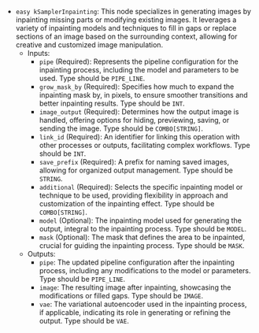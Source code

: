 - `easy kSamplerInpainting`: This node specializes in generating images by inpainting missing parts or modifying existing images. It leverages a variety of inpainting models and techniques to fill in gaps or replace sections of an image based on the surrounding context, allowing for creative and customized image manipulation.
    - Inputs:
        - `pipe` (Required): Represents the pipeline configuration for the inpainting process, including the model and parameters to be used. Type should be `PIPE_LINE`.
        - `grow_mask_by` (Required): Specifies how much to expand the inpainting mask by, in pixels, to ensure smoother transitions and better inpainting results. Type should be `INT`.
        - `image_output` (Required): Determines how the output image is handled, offering options for hiding, previewing, saving, or sending the image. Type should be `COMBO[STRING]`.
        - `link_id` (Required): An identifier for linking this operation with other processes or outputs, facilitating complex workflows. Type should be `INT`.
        - `save_prefix` (Required): A prefix for naming saved images, allowing for organized output management. Type should be `STRING`.
        - `additional` (Required): Selects the specific inpainting model or technique to be used, providing flexibility in approach and customization of the inpainting effect. Type should be `COMBO[STRING]`.
        - `model` (Optional): The inpainting model used for generating the output, integral to the inpainting process. Type should be `MODEL`.
        - `mask` (Optional): The mask that defines the area to be inpainted, crucial for guiding the inpainting process. Type should be `MASK`.
    - Outputs:
        - `pipe`: The updated pipeline configuration after the inpainting process, including any modifications to the model or parameters. Type should be `PIPE_LINE`.
        - `image`: The resulting image after inpainting, showcasing the modifications or filled gaps. Type should be `IMAGE`.
        - `vae`: The variational autoencoder used in the inpainting process, if applicable, indicating its role in generating or refining the output. Type should be `VAE`.
